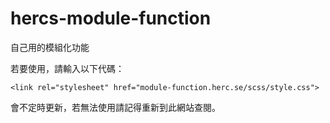 # hercs-module-function
自己用的模組化功能

若要使用，請輸入以下代碼：

```
<link rel="stylesheet" href="module-function.herc.se/scss/style.css">
```

會不定時更新，若無法使用請記得重新到此網站查閱。
